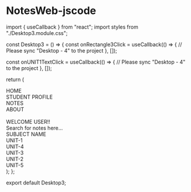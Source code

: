 # NotesWeb-jscode
  
  import { useCallback } from "react";
import styles from "./Desktop3.module.css";

const Desktop3 = () => {
  const onRectangle3Click = useCallback(() => {
    // Please sync "Desktop - 4" to the project
  }, []);

  const onUNIT1TextClick = useCallback(() => {
    // Please sync "Desktop - 4" to the project
  }, []);

  return (
    <div className={styles.desktop3}>
      <img className={styles.desktop3Child} alt="" src="../rectangle-3.svg" />
      <div className={styles.desktop3Item} />
      <div className={styles.vectorWrapper}>
        <img className={styles.vectorIcon} alt="" src="../vector.svg" />
      </div>
      <div className={styles.frameParent}>
        <div className={styles.homeWrapper}>
          <div className={styles.home}>HOME</div>
        </div>
        <div className={styles.homeWrapper}>
          <div className={styles.home}>STUDENT PROFILE</div>
        </div>
        <div className={styles.homeWrapper}>
          <div className={styles.home}>NOTES</div>
        </div>
        <div className={styles.homeWrapper}>
          <div className={styles.home}>ABOUT</div>
        </div>
      </div>
      <img className={styles.icon} alt="" src="../1787025-1@2x.png" />
      <img className={styles.maskGroupIcon} alt="" src="../mask-group@2x.png" />
      <img className={styles.vectorIcon1} alt="" src="../vector1.svg" />
      <div className={styles.welcomeUser}>WELCOME USER!!</div>
      <div className={styles.searchbar}>
        <div className={styles.searchbarChild} />
        <img className={styles.vectorIcon2} alt="" src="../vector2.svg" />
        <div className={styles.searchForNotes}>Search for notes here...</div>
      </div>
      <div className={styles.subjectName}>SUBJECT NAME</div>
      <div className={styles.desktop3Inner} onClick={onRectangle3Click} />
      <div className={styles.rectangleDiv} />
      <div className={styles.ictwotoneArrowDropDown}>
        <img className={styles.vectorIcon3} alt="" src="../vector3.svg" />
      </div>
      <div className={styles.ictwotoneArrowDropDown1}>
        <img className={styles.vectorIcon3} alt="" src="../vector3.svg" />
      </div>
      <div className={styles.ictwotoneArrowDropDown2}>
        <img className={styles.vectorIcon3} alt="" src="../vector3.svg" />
      </div>
      <div className={styles.ictwotoneArrowDropDown3}>
        <img className={styles.vectorIcon3} alt="" src="../vector3.svg" />
      </div>
      <div className={styles.desktop3Child1} />
      <div className={styles.desktop3Child2} />
      <div className={styles.desktop3Child3} />
      <div className={styles.unit1} onClick={onUNIT1TextClick}>
        <span className={styles.unit}>UNIT-</span>1
      </div>
      <div className={styles.unit4}>UNIT-4</div>
      <div className={styles.unit3}>UNIT-3</div>
      <div className={styles.unit2}>UNIT-2</div>
      <div className={styles.unit5}>UNIT-5</div>
      <div className={styles.ictwotoneArrowDropDown4}>
        <img className={styles.vectorIcon3} alt="" src="../vector3.svg" />
      </div>
    </div>
  );
};

export default Desktop3;
